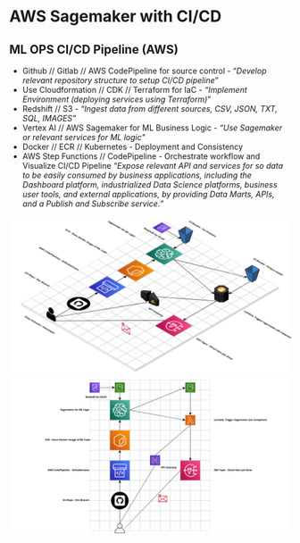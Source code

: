 # AWS Sagemaker with CI/CD

## ML OPS CI/CD Pipeline (AWS)

- Github // Gitlab // AWS CodePipeline for source control - “*Develop relevant repository structure to setup CI/CD pipeline*”
- Use Cloudformation // CDK // Terraform for IaC - *“Implement Environment (deploying services using Terraform)*”
- Redshift // S3 - *“Ingest data from different sources, CSV, JSON, TXT, SQL, IMAGES”*
- Vertex AI // AWS Sagemaker for ML Business Logic - *“Use Sagemaker or relevant services for ML logic"*
- Docker // ECR // Kubernetes - Deployment and Consistency
- AWS Step Functions // CodePipeline - Orchestrate workflow and Visualize CI/CD Pipeline *“Expose relevant API and services for so data to be easily consumed by business applications, including the Dashboard platform, industrialized Data Science platforms, business user tools, and external applications, by providing Data Marts, APIs, and a Publish and Subscribe service.”*


![3d](assets/3d.png)
![2d](assets/2d.png)